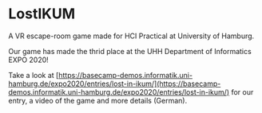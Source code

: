 # LostIKUM
A VR escape-room game made for HCI Practical at University of Hamburg.

Our game has made the thrid place at the UHH Department of Informatics EXPO 2020!

Take a look at [https://basecamp-demos.informatik.uni-hamburg.de/expo2020/entries/lost-in-ikum/](https://basecamp-demos.informatik.uni-hamburg.de/expo2020/entries/lost-in-ikum/) for our entry, a video of the game and more details (German).

